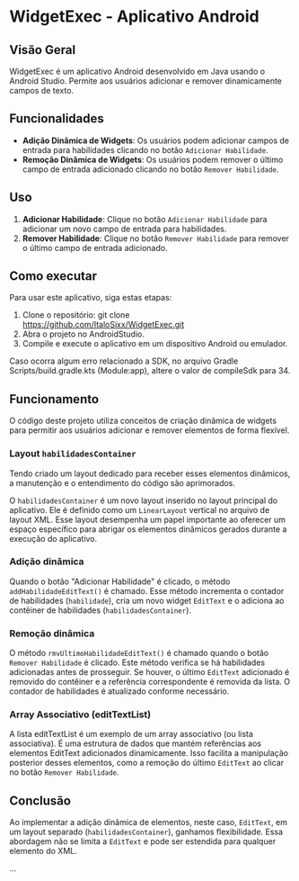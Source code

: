 # WidgetExec - Aplicativo Android

## Visão Geral

WidgetExec é um aplicativo Android desenvolvido em Java usando o Android Studio. Permite aos usuários adicionar e remover dinamicamente campos de texto.
## Funcionalidades

- **Adição Dinâmica de Widgets**: Os usuários podem adicionar campos de entrada para habilidades clicando no botão `Adicionar Habilidade`.
- **Remoção Dinâmica de Widgets**: Os usuários podem remover o último campo de entrada adicionado clicando no botão `Remover Habilidade`.

## Uso

1. **Adicionar Habilidade**: Clique no botão `Adicionar Habilidade` para adicionar um novo campo de entrada para habilidades.
2. **Remover Habilidade**: Clique no botão `Remover Habilidade` para remover o último campo de entrada adicionado.

## Como executar

Para usar este aplicativo, siga estas etapas:

1. Clone o repositório: git clone https://github.com/ItaloSixx/WidgetExec.git
3. Abra o projeto no AndroidStudio.
4. Compile e execute o aplicativo em um dispositivo Android ou emulador.

Caso ocorra algum erro relacionado a SDK, no arquivo Gradle Scripts/build.gradle.kts (Module:app), altere o valor de compileSdk para 34.

## Funcionamento
O código deste projeto utiliza conceitos de criação dinâmica de widgets para permitir aos usuários adicionar e remover elementos de forma flexível.

### Layout `habilidadesContainer`
Tendo criado um layout dedicado para receber esses elementos dinâmicos, a manutenção e o entendimento do código são aprimorados.

O `habilidadesContainer` é um novo layout inserido no layout principal do aplicativo. Ele é definido como um `LinearLayout` vertical no arquivo de layout XML. Esse layout desempenha um papel importante ao oferecer um espaço específico para abrigar os elementos dinâmicos gerados durante a execução do aplicativo.

### Adição dinâmica
Quando o botão "Adicionar Habilidade" é clicado, o método `addHabilidadeEditText()` é chamado. Esse método incrementa o contador de habilidades (`habilidade`), cria um novo widget `EditText` e o adiciona ao contêiner de habilidades (`habilidadesContainer`). 

### Remoção dinâmica
O método `rmvUltimoHabilidadeEditText()` é chamado quando o botão `Remover Habilidade` é clicado. Este método verifica se há habilidades adicionadas antes de prosseguir. Se houver, o último `EditText` adicionado é removido do contêiner e a referência correspondente é removida da lista. O contador de habilidades é atualizado conforme necessário.

### Array Associativo (editTextList)
A lista editTextList é um exemplo de um array associativo (ou lista associativa). É uma estrutura de dados que mantém referências aos elementos EditText adicionados dinamicamente. Isso facilita a manipulação posterior desses elementos, como a remoção do último `EditText` ao clicar no botão `Remover Habilidade`.

## Conclusão

Ao implementar a adição dinâmica de elementos, neste caso, `EditText`, em um layout separado (`habilidadesContainer`), ganhamos flexibilidade. Essa abordagem não se limita a `EditText` e pode ser estendida para qualquer elemento do XML.

...











